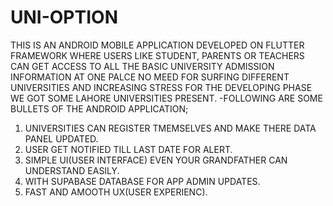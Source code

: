 # UNI-OPTION
THIS IS AN ANDROID MOBILE APPLICATION DEVELOPED ON FLUTTER FRAMEWORK WHERE USERS LIKE STUDENT, PARENTS OR TEACHERS CAN GET ACCESS TO ALL THE BASIC UNIVERSITY ADMISSION INFORMATION AT ONE PALCE NO MEED FOR SURFING DIFFERENT UNIVERSITIES AND INCREASING STRESS FOR THE DEVELOPING PHASE WE GOT SOME LAHORE UNIVERSITIES PRESENT.
 -FOLLOWING ARE SOME BULLETS OF THE ANDROID APPLICATION;
1. UNIVERSITIES CAN REGISTER TMEMSELVES AND MAKE THERE DATA PANEL UPDATED.
2. USER GET NOTIFIED TILL LAST DATE FOR ALERT.
3. SIMPLE UI(USER INTERFACE) EVEN YOUR GRANDFATHER CAN UNDERSTAND EASILY.
4. WITH SUPABASE DATABASE FOR APP ADMIN UPDATES.
5. FAST AND AMOOTH UX(USER EXPERIENC).
